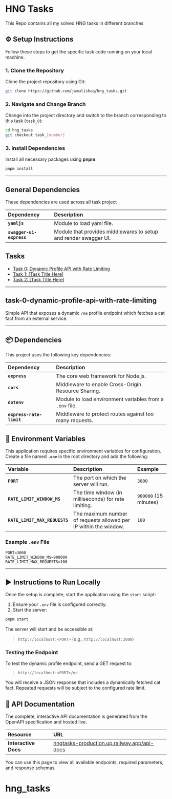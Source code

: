 # HNG Tasks
This Repo contains all my solved HNG tasks in different branches

## ⚙️ Setup Instructions

Follow these steps to get the specific task code running on your local machine.

### 1. Clone the Repository

Clone the project repository using Git:

```bash
git clone https://github.com/jamalishaq/hng_tasks.git
````

### 2. Navigate and Change Branch

Change into the project directory and switch to the branch corresponding to this task (`task_0`):

```bash
cd hng_tasks
git checkout task_[number]
```

### 3. Install Dependencies

Install all necessary packages using **pnpm**:

```bash
pnpm install
```
-----

## General Dependencies

These dependencies are used across all task project

| Dependency | Description |
| :--- | :--- |
| **`yamljs`** | Module to load yaml file. |
| **`swagger-ui-express`** | Module that provides middlewares to setup and render swagger UI. |

## Tasks
* [Task 0: Dynamic Profile API with Rate Limiting](#task-0-dynamic-profile-api-with-rate-limiting)
* [Task 1: [Task Title Here]](#hng-task-1-task-title-here)
* [Task 2: [Task Title Here]](#hng-task-2-task-title-here)

---

## task-0-dynamic-profile-api-with-rate-limiting

Simple API that exposes a dynamic `/me` profile endpoint which fetches a cat fact from an external service.

-----

## 📦 Dependencies

This project uses the following key dependencies:

| Dependency | Description |
| :--- | :--- |
| **`express`** | The core web framework for Node.js. |
| **`cors`** | Middleware to enable Cross-Origin Resource Sharing. |
| **`dotenv`** | Module to load environment variables from a `.env` file. |
| **`express-rate-limit`** | Middleware to protect routes against too many requests. |

## 🔑 Environment Variables

This application requires specific environment variables for configuration. Create a file named **`.env`** in the root directory and add the following:

| Variable | Description | Example |
| :--- | :--- | :--- |
| **`PORT`** | The port on which the server will run. | `3000` |
| **`RATE_LIMIT_WINDOW_MS`** | The time window (in milliseconds) for rate limiting. | `900000` (15 minutes) |
| **`RATE_LIMIT_MAX_REQUESTS`** | The maximum number of requests allowed per IP within the window. | `100` |

### Example `.env` File

```dotenv
PORT=3000
RATE_LIMIT_WINDOW_MS=900000
RATE_LIMIT_MAX_REQUESTS=100
```

-----

## ▶️ Instructions to Run Locally

Once the setup is complete, start the application using the `start` script:

1.  Ensure your `.env` file is configured correctly.
2.  Start the server:

<!-- end list -->

```bash
pnpm start
```

The server will start and be accessible at:

> `http://localhost:<PORT>` (e.g., `http://localhost:3000`)

### Testing the Endpoint

To test the dynamic profile endpoint, send a GET request to:

> `http://localhost:<PORT>/me`

You will receive a JSON response that includes a dynamically fetched cat fact. Repeated requests will be subject to the configured rate limit.

## 📖 API Documentation

The complete, interactive API documentation is generated from the OpenAPI specification and hosted live.

| Resource | URL |
| :--- | :--- |
| **Interactive Docs** | [hngtasks-production.up.railway.app/api-docs](https://hngtasks-production.up.railway.app/api-docs) |

You can use this page to view all available endpoints, required parameters, and response schemas.
# hng_tasks